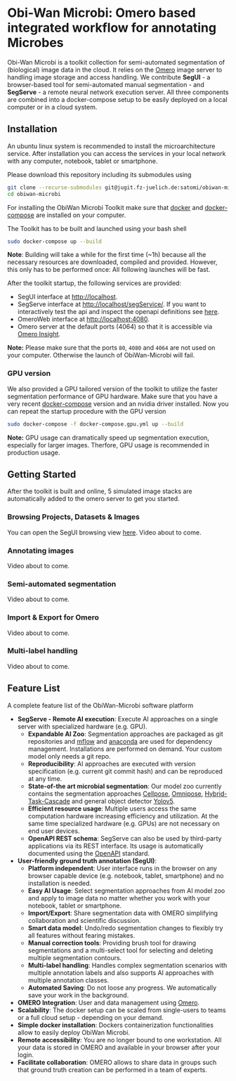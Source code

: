 # Obi-Wan Microbi: Omero based integrated workflow for annotating Microbes

Obi-Wan Microbi is a toolkit collection for semi-automated segmentation of (biological) image data in the cloud. It relies on the [Omero](https://www.openmicroscopy.org/omero/) image server to handling image storage and access handling. We contribute **SegUI** - a browser-based tool for semi-automated manual segmentation - and **SegServe** - a remote neural network execution server. All three components are combined into a docker-compose setup to be easily deployed on a local computer or in a cloud system.

## Installation

An ubuntu linux system is recommended to install the microarchitecture service. After installation you can access the services in your local network with any computer, notebook, tablet or smartphone.

Please download this repository including its submodules using

```bash
git clone --recurse-submodules git@jugit.fz-juelich.de:satomi/obiwan-microbi.git
cd obiwan-microbi
```

For installing the ObiWan Microbi Toolkit make sure that [docker](https://docs.docker.com/get-docker/) and [docker-compose](https://docs.docker.com/compose/install/) are installed on your computer.

The Toolkit has to be built and launched using your bash shell

```bash
sudo docker-compose up --build
```

**Note**: Building will take a while for the first time (~1h) because all the necessary resources are downloaded, compiled and provided. However, this only has to be performed once: All following launches will be fast.

After the toolkit startup, the following services are provided:

- SegUI interface at [http://localhost](http://localhost).
- SegServe interface at [http://localhost/segService/](http://localhost/segService/). If you want to interactively test the api and inspect the openapi definitions see [here](http://localhost/segService/docs).
- OmeroWeb interface at [http://localhost:4080](http://localhost:4080).
- Omero server at the default ports (4064) so that it is accessible via [Omero Insight](https://www.openmicroscopy.org/omero/downloads/).

**Note:** Please make sure that the ports `80`, `4080` and `4064` are not used on your computer. Otherwise the launch of ObiWan-Microbi will fail.

### GPU version

We also provided a GPU tailored version of the toolkit to utilize the faster segmentation performance of GPU hardware. Make sure that you have a very recent [docker-compose](https://docs.docker.com/compose/install/) version and an nvidia driver installed. Now you can repeat the startup procedure with the GPU version

```bash
sudo docker-compose -f docker-compose.gpu.yml up --build
```

**Note:** GPU usage can dramatically speed up segmentation execution, especially for larger images. Therfore, GPU usage is recommended in production usage.

## Getting Started

After the toolkit is built and online, 5 simulated image stacks are automatically added to the omero server to get you started.

### Browsing Projects, Datasets & Images

You can open the SegUI browsing view [here](http://localhost). Video about to come.

### Annotating images

Video about to come.

### Semi-automated segmentation

Video about to come.

### Import & Export for Omero

Video about to come.

### Multi-label handling

Video about to come.

## Feature List

A complete feature list of the ObiWan-Microbi software platform

- **SegServe - Remote AI execution**: Execute AI approaches on a single server with specialized hardware (e.g. GPU).
  - **Expandable AI Zoo**: Segmentation approaches are packaged as git repositories and [mflow](https://mlflow.org/) and [anaconda](https://www.anaconda.com/) are used for dependency management. Installations are performed on demand. Your custom model only needs a git repo.
  - **Reproducibility**: AI approaches are executed with version specification (e.g. current git commit hash) and can be reproduced at any time.
  - **State-of-the art microbial segmentation**: Our model zoo currently contains the segmentation approaches [Cellpose](https://doi.org/10.1038/s41592-020-01018-x), [Omnipose](https://doi.org/10.1101/2021.11.03.467199), [Hybrid-Task-Cascade](https://arxiv.org/abs/1901.07518) and general object detector [Yolov5](https://doi.org/10.5281/zenodo.6222936).
  - **Efficient resource usage**: Multiple users access the same computation hardware increasing efficiency and utilization. At the same time specialized hardware (e.g. GPUs) are not necessary on end user devices.
  - **OpenAPI REST schema**: SegServe can also be used by third-party applications via its REST interface. Its usage is automatically documented using the [OpenAPI](https://github.com/OAI/OpenAPI-Specification) standard.
- **User-friendly ground truth annotation (SegUI)**:
  - **Platform independent**: User interface runs in the browser on any browser capable device (e.g. notebook, tablet, smartphone) and no installation is needed.
  - **Easy AI Usage**: Select segmentation approaches from AI model zoo and apply to image data no matter whether you work with your notebook, tablet or smartphone.
  - **Import/Export**: Share segmentation data with OMERO simplifying collaboration and scientific discussion.
  - **Smart data model**: Undo/redo segmentation changes to flexibly try all features without fearing mistakes.
  - **Manual correction tools**: Providing brush tool for drawing segmentations and a multi-select tool for selecting and deleting multiple segmentation contours.
  - **Multi-label handling**: Handles complex segmentation scenarios with multiple annotation labels and also supports AI approaches with multiple annotation classes.
  - **Automated Saving**: Do not loose any progress. We automatically save your work in the background.
- **OMERO Integration**: User and data management using [Omero](https://www.openmicroscopy.org/omero/).
- **Scalability**: The docker setup can be scaled from single-users to teams or a full cloud setup - depending on your demand.
- **Simple docker installation**: Dockers containerization functionalities allow to easily deploy ObiWan Microbi.
- **Remote accessibility**: You are no longer bound to one workstation. All your data is stored in OMERO and available in your browser after your login.
- **Facilitate collaboration**: OMERO allows to share data in groups such that ground truth creation can be performed in a team of experts.
